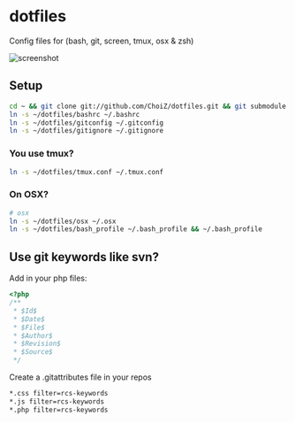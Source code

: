 # dotfiles

Config files for (bash, git, screen, tmux, osx & zsh)

![screenshot](https://raw.github.com/ChoiZ/dotfiles/gh-pages/screenshot.png)

## Setup

```bash
cd ~ && git clone git://github.com/ChoiZ/dotfiles.git && git submodule init && git submodule update
ln -s ~/dotfiles/bashrc ~/.bashrc
ln -s ~/dotfiles/gitconfig ~/.gitconfig
ln -s ~/dotfiles/gitignore ~/.gitignore
```

### You use tmux?
```bash
ln -s ~/dotfiles/tmux.conf ~/.tmux.conf
```

### On OSX?
```bash
# osx
ln -s ~/dotfiles/osx ~/.osx
ln -s ~/dotfiles/bash_profile ~/.bash_profile && ~/.bash_profile
```

## Use git keywords like svn?

Add in your php files:

```php
<?php
/**
 * $Id$
 * $Date$
 * $File$
 * $Author$
 * $Revision$
 * $Source$
 */
```

Create a .gitattributes file in your repos

```bash
*.css filter=rcs-keywords
*.js filter=rcs-keywords
*.php filter=rcs-keywords
```
